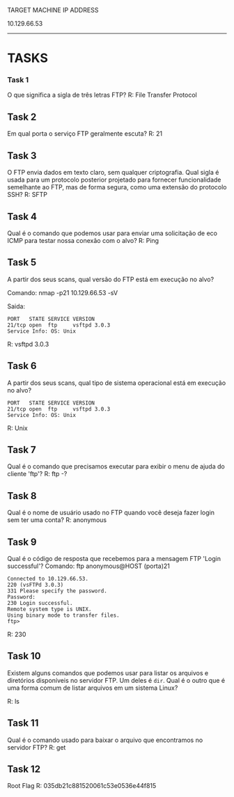 
TARGET MACHINE IP ADDRESS

10.129.66.53

---

# TASKS

### Task 1

O que significa a sigla de três letras FTP?
R: File Transfer Protocol



## Task 2

Em qual porta o serviço FTP geralmente escuta?
R: 21



## Task 3

O FTP envia dados em texto claro, sem qualquer criptografia. Qual sigla é usada para um protocolo posterior projetado para fornecer funcionalidade semelhante ao FTP, mas de forma segura, como uma extensão do protocolo SSH?
R: SFTP



## Task 4

Qual é o comando que podemos usar para enviar uma solicitação de eco ICMP para testar nossa conexão com o alvo?
R: Ping



## Task 5

A partir dos seus scans, qual versão do FTP está em execução no alvo?

Comando: nmap -p21 10.129.66.53 -sV

Saida:

```
PORT   STATE SERVICE VERSION
21/tcp open  ftp     vsftpd 3.0.3
Service Info: OS: Unix
```

R: vsftpd 3.0.3



## Task 6

A partir dos seus scans, qual tipo de sistema operacional está em execução no alvo?

```
PORT   STATE SERVICE VERSION
21/tcp open  ftp     vsftpd 3.0.3
Service Info: OS: Unix
```

R: Unix



## Task 7

Qual é o comando que precisamos executar para exibir o menu de ajuda do cliente 'ftp'?
R: ftp -?



## Task 8
 
Qual é o nome de usuário usado no FTP quando você deseja fazer login sem ter uma conta?
R: anonymous



## Task 9

Qual é o código de resposta que recebemos para a mensagem FTP 'Login successful'?
Comando: ftp anonymous@HOST (porta)21

```
Connected to 10.129.66.53.
220 (vsFTPd 3.0.3)
331 Please specify the password.
Password: 
230 Login successful.
Remote system type is UNIX.
Using binary mode to transfer files.
ftp> 
```

R: 230



## Task 10

Existem alguns comandos que podemos usar para listar os arquivos e diretórios disponíveis no servidor FTP. Um deles é `dir`. Qual é o outro que é uma forma comum de listar arquivos em um sistema Linux?

R: ls



## Task 11

Qual é o comando usado para baixar o arquivo que encontramos no servidor FTP?
R: get



## Task 12

Root Flag
R: 035db21c881520061c53e0536e44f815